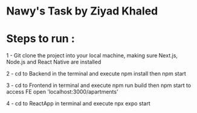 # Nawy's Task by Ziyad Khaled

# Steps to run :

1 - Git clone the project into your local machine, making sure Next.js, Node.js and React Native are installed

2 - cd to Backend in the terminal and execute npm install then npm start

3 - cd to Frontend in terminal and execute npm run build then npm start to access FE open 'localhost:3000/apartments'

4 - cd to ReactApp in terminal and execute npx expo start
